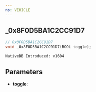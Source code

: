 ```yaml
---
ns: VEHICLE
---
```

## _0x8F0D5BA1C2CC91D7

```c
// 0x8F0D5BA1C2CC91D7
void _0x8F0D5BA1C2CC91D7(BOOL toggle);
```

```
NativeDB Introduced: v1604
```

## Parameters
* **toggle**:
